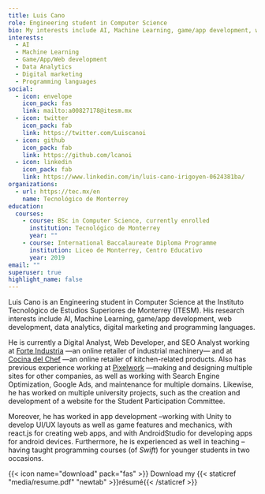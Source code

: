 ```yaml
---
title: Luis Cano
role: Engineering student in Computer Science
bio: My interests include AI, Machine Learning, game/app development, web development, data analytics, digital marketing, programming languages.
interests:
  - AI
  - Machine Learning
  - Game/App/Web development
  - Data Analytics
  - Digital marketing
  - Programming languages
social:
  - icon: envelope
    icon_pack: fas
    link: mailto:a00827178@itesm.mx
  - icon: twitter
    icon_pack: fab
    link: https://twitter.com/Luiscanoi
  - icon: github
    icon_pack: fab
    link: https://github.com/lcanoi
  - icon: linkedin
    icon_pack: fab
    link: https://www.linkedin.com/in/luis-cano-irigoyen-0624381ba/
organizations:
  - url: https://tec.mx/en
    name: Tecnológico de Monterrey
education:
  courses:
    - course: BSc in Computer Science, currently enrolled
      institution: Tecnológico de Monterrey
      year: ""
    - course: International Baccalaureate Diploma Programme
      institution: Liceo de Monterrey, Centro Educativo
      year: 2019
email: ""
superuser: true
highlight_name: false
---
```

Luis Cano is an Engineering student in Computer Science at the Instituto Tecnológico de Estudios Superiores de Monterrey (ITESM). His research interests include AI, Machine Learning, game/app development, web development, data analytics, digital marketing and programming languages.

He is currently a Digital Analyst, Web Developer, and SEO Analyst working at [Forte Industria](https://forteindustria.com/) —an online retailer of industrial machinery— and at [Cocina del Chef](https://cocinadelchef.mx/) —an online retailer of kitchen-related products. Also has previous experience working at [Pixelwork](https://pixelwork.mx/) —making and designing multiple sites for other companies, as well as working with Search Engine Optimization, Google Ads, and maintenance for multiple domains. Likewise, he has worked on multiple university projects, such as the creation and development of a website for the Student Participation Committee.

Moreover, he has worked in app development –working with Unity to develop UI/UX layouts as well as game features and mechanics, with react.js for creating web apps, and with AndroidStudio for developing apps for android devices.
Furthermore, he is experienced as well in teaching –having taught programming courses (of *Swift*) for younger students in two occasions.

{{< icon name="download" pack="fas" >}} Download my {{< staticref "media/resume.pdf" "newtab" >}}résumé{{< /staticref >}}
